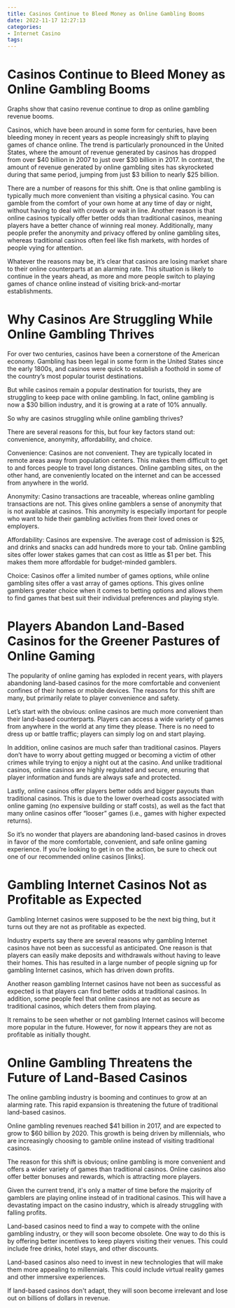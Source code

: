 ```yaml
---
title: Casinos Continue to Bleed Money as Online Gambling Booms
date: 2022-11-17 12:27:13
categories:
- Internet Casino
tags:
---
```



#  Casinos Continue to Bleed Money as Online Gambling Booms

Graphs show that casino revenue continue to drop as online gambling revenue booms. 

Casinos, which have been around in some form for centuries, have been bleeding money in recent years as people increasingly shift to playing games of chance online. The trend is particularly pronounced in the United States, where the amount of revenue generated by casinos has dropped from over $40 billion in 2007 to just over $30 billion in 2017. In contrast, the amount of revenue generated by online gambling sites has skyrocketed during that same period, jumping from just $3 billion to nearly $25 billion.

There are a number of reasons for this shift. One is that online gambling is typically much more convenient than visiting a physical casino. You can gamble from the comfort of your own home at any time of day or night, without having to deal with crowds or wait in line. Another reason is that online casinos typically offer better odds than traditional casinos, meaning players have a better chance of winning real money. Additionally, many people prefer the anonymity and privacy offered by online gambling sites, whereas traditional casinos often feel like fish markets, with hordes of people vying for attention.

Whatever the reasons may be, it’s clear that casinos are losing market share to their online counterparts at an alarming rate. This situation is likely to continue in the years ahead, as more and more people switch to playing games of chance online instead of visiting brick-and-mortar establishments.

#  Why Casinos Are Struggling While Online Gambling Thrives

For over two centuries, casinos have been a cornerstone of the American economy. Gambling has been legal in some form in the United States since the early 1800s, and casinos were quick to establish a foothold in some of the country’s most popular tourist destinations.

But while casinos remain a popular destination for tourists, they are struggling to keep pace with online gambling. In fact, online gambling is now a $30 billion industry, and it is growing at a rate of 10% annually.

So why are casinos struggling while online gambling thrives?

There are several reasons for this, but four key factors stand out: convenience, anonymity, affordability, and choice.

Convenience: Casinos are not convenient. They are typically located in remote areas away from population centers. This makes them difficult to get to and forces people to travel long distances. Online gambling sites, on the other hand, are conveniently located on the internet and can be accessed from anywhere in the world.

Anonymity: Casino transactions are traceable, whereas online gambling transactions are not. This gives online gamblers a sense of anonymity that is not available at casinos. This anonymity is especially important for people who want to hide their gambling activities from their loved ones or employers.

Affordability: Casinos are expensive. The average cost of admission is $25, and drinks and snacks can add hundreds more to your tab. Online gambling sites offer lower stakes games that can cost as little as $1 per bet. This makes them more affordable for budget-minded gamblers.

Choice: Casinos offer a limited number of games options, while online gambling sites offer a vast array of games options. This gives online gamblers greater choice when it comes to betting options and allows them to find games that best suit their individual preferences and playing style.

#  Players Abandon Land-Based Casinos for the Greener Pastures of Online Gaming

The popularity of online gaming has exploded in recent years, with players abandoning land-based casinos for the more comfortable and convenient confines of their homes or mobile devices. The reasons for this shift are many, but primarily relate to player convenience and safety.

Let’s start with the obvious: online casinos are much more convenient than their land-based counterparts. Players can access a wide variety of games from anywhere in the world at any time they please. There is no need to dress up or battle traffic; players can simply log on and start playing.

In addition, online casinos are much safer than traditional casinos. Players don’t have to worry about getting mugged or becoming a victim of other crimes while trying to enjoy a night out at the casino. And unlike traditional casinos, online casinos are highly regulated and secure, ensuring that player information and funds are always safe and protected.

Lastly, online casinos offer players better odds and bigger payouts than traditional casinos. This is due to the lower overhead costs associated with online gaming (no expensive building or staff costs), as well as the fact that many online casinos offer “looser” games (i.e., games with higher expected returns).

So it’s no wonder that players are abandoning land-based casinos in droves in favor of the more comfortable, convenient, and safe online gaming experience. If you’re looking to get in on the action, be sure to check out one of our recommended online casinos [links].

#  Gambling Internet Casinos Not as Profitable as Expected

Gambling Internet casinos were supposed to be the next big thing, but it turns out they are not as profitable as expected.

Industry experts say there are several reasons why gambling Internet casinos have not been as successful as anticipated. One reason is that players can easily make deposits and withdrawals without having to leave their homes. This has resulted in a large number of people signing up for gambling Internet casinos, which has driven down profits.

Another reason gambling Internet casinos have not been as successful as expected is that players can find better odds at traditional casinos. In addition, some people feel that online casinos are not as secure as traditional casinos, which deters them from playing.

It remains to be seen whether or not gambling Internet casinos will become more popular in the future. However, for now it appears they are not as profitable as initially thought.

#  Online Gambling Threatens the Future of Land-Based Casinos

The online gambling industry is booming and continues to grow at an alarming rate. This rapid expansion is threatening the future of traditional land-based casinos.

Online gambling revenues reached $41 billion in 2017, and are expected to grow to $60 billion by 2020. This growth is being driven by millennials, who are increasingly choosing to gamble online instead of visiting traditional casinos.

The reason for this shift is obvious; online gambling is more convenient and offers a wider variety of games than traditional casinos. Online casinos also offer better bonuses and rewards, which is attracting more players.

Given the current trend, it's only a matter of time before the majority of gamblers are playing online instead of in traditional casinos. This will have a devastating impact on the casino industry, which is already struggling with falling profits.

Land-based casinos need to find a way to compete with the online gambling industry, or they will soon become obsolete. One way to do this is by offering better incentives to keep players visiting their venues. This could include free drinks, hotel stays, and other discounts.

Land-based casinos also need to invest in new technologies that will make them more appealing to millennials. This could include virtual reality games and other immersive experiences.

If land-based casinos don't adapt, they will soon become irrelevant and lose out on billions of dollars in revenue.